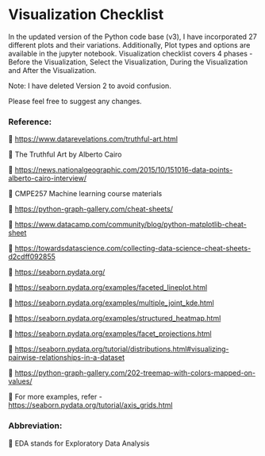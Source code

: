 # Visualization Checklist

In the updated version of the Python code base (v3), I have incorporated 27 different plots and their variations. Additionally, Plot types and options are available in the jupyter notebook. Visualization checklist covers 4 phases - Before the Visualization, Select the Visualization, During the Visualization and After the Visualization.

Note: I have deleted Version 2 to avoid confusion. 

Please feel free to suggest any changes. 

### Reference:     

	https://www.datarevelations.com/truthful-art.html

	The Truthful Art by Alberto Cairo

	https://news.nationalgeographic.com/2015/10/151016-data-points-alberto-cairo-interview/

	CMPE257 Machine learning course materials

	https://python-graph-gallery.com/cheat-sheets/

	https://www.datacamp.com/community/blog/python-matplotlib-cheat-sheet

	https://towardsdatascience.com/collecting-data-science-cheat-sheets-d2cdff092855

	https://seaborn.pydata.org/

	https://seaborn.pydata.org/examples/faceted_lineplot.html

	https://seaborn.pydata.org/examples/multiple_joint_kde.html

	https://seaborn.pydata.org/examples/structured_heatmap.html

	https://seaborn.pydata.org/examples/facet_projections.html

	https://seaborn.pydata.org/tutorial/distributions.html#visualizing-pairwise-relationships-in-a-dataset

	https://python-graph-gallery.com/202-treemap-with-colors-mapped-on-values/

	For more examples, refer - https://seaborn.pydata.org/tutorial/axis_grids.html

### Abbreviation:  
	EDA stands for Exploratory Data Analysis



